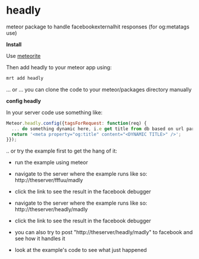 headly
======

meteor package to handle facebookexternalhit responses (for og:metatags use)

**Install**

Use [meteorite](http://possibilities.github.com/meteorite/)

Then add headly to your meteor app using:

```bash
mrt add headly
```

... or ... you can clone the code to your meteor/packages directory manually

**config headly**

In your server code use something like:

```javascript
Meteor.headly.config({tagsForRequest: function(req) {
  ... do something dynamic here, i.e get title from db based on url param ...
  return '<meta property="og:title" content="<DYNAMIC TITLE>" />';
}});
```

.. or try the example first to get the hang of it:

- run the example using meteor

- navigate to the server where the example runs like so: http://theserver/fffuu/madly

- click the link to see the result in the facebook debugger

- navigate to the server where the example runs like so: http://theserver/headly/madly

- click the link to see the result in the facebook debugger

- you can also try to post "http://theserver/headly/madly" to facebook and see how it handles it

- look at the example's code to see what just happened

